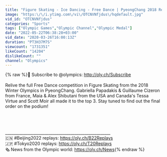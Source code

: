 ```yaml
---
title: "Figure Skating - Ice Dancing - Free Dance | PyeongChang 2018 Replays"
image: "https:\/\/i.ytimg.com\/vi\/OTCNVNfjdus\/hqdefault.jpg"
vid_id: "OTCNVNfjdus"
categories: "Sports"
tags: ["Olympic Games","Olympic Channel","Olympic Medal"]
date: "2022-05-22T06:38:28+03:00"
vid_date: "2020-03-26T16:00:13Z"
duration: "PT3H37M7S"
viewcount: "1731351"
likeCount: "14204"
dislikeCount: ""
channel: "Olympics"
---
```

{% raw %}📲 Subscribe to @olympics: <a rel="nofollow" target="blank" href="http://oly.ch/Subscribe">http://oly.ch/Subscribe</a> <br /><br /> Relive the full Free Dance competition in Figure Skating from the 2018 Winter Olympics in PyeongChang. Gabriella Papadakis &amp; Guillaume Cizeron from France, Maia &amp; Alex Shibutani from the USA and Canada's Tessa Virtue and Scott Moir all made it to the top 3. Stay tuned to find out the final order on the podium!<br /><br /><br /><br /> <br />_____________________________________________________<br />🇨🇳 #Beijing2022 replays: <a rel="nofollow" target="blank" href="https://oly.ch/B22Replays">https://oly.ch/B22Replays</a><br />🇯🇵 #Tokyo2020 replays: <a rel="nofollow" target="blank" href="https://oly.ch/T20Replays">https://oly.ch/T20Replays</a> <br />🗞️ News from the Olympic world: <a rel="nofollow" target="blank" href="https://oly.ch/News">https://oly.ch/News</a>{% endraw %}
